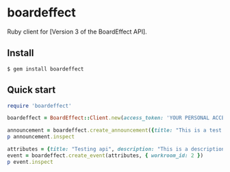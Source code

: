 # boardeffect

Ruby client for [Version 3 of the BoardEffect API].


## Install

```
$ gem install boardeffect
```


## Quick start

```ruby
require 'boardeffect'

boardeffect = BoardEffect::Client.new(access_token: 'YOUR PERSONAL ACCESS TOKEN', host: 'https://yourportalname.boardeffect.com/')

announcement = boardeffect.create_announcement({title: "This is a test from the console", body: "This is a body description"}, { workroom_id: 2 })
p announcement.inspect

attributes = {title: "Testing api", description: "This is a description", location: "Test location", eventcolor_id: "1", datetime_start: Time.now.to_s, datetime_end: Time.now.to_s}
event = boardeffect.create_event(attributes, { workroom_id: 2 })
p event.inspect
```